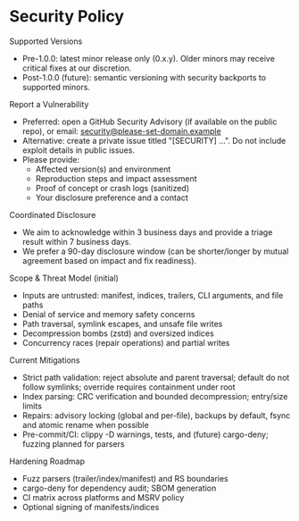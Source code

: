 # Security Policy

Supported Versions
- Pre-1.0.0: latest minor release only (0.x.y). Older minors may receive critical fixes at our discretion.
- Post-1.0.0 (future): semantic versioning with security backports to supported minors.

Report a Vulnerability
- Preferred: open a GitHub Security Advisory (if available on the public repo), or email: security@please-set-domain.example
- Alternative: create a private issue titled "[SECURITY] ...". Do not include exploit details in public issues.
- Please provide:
  - Affected version(s) and environment
  - Reproduction steps and impact assessment
  - Proof of concept or crash logs (sanitized)
  - Your disclosure preference and a contact

Coordinated Disclosure
- We aim to acknowledge within 3 business days and provide a triage result within 7 business days.
- We prefer a 90-day disclosure window (can be shorter/longer by mutual agreement based on impact and fix readiness).

Scope & Threat Model (initial)
- Inputs are untrusted: manifest, indices, trailers, CLI arguments, and file paths
- Denial of service and memory safety concerns
- Path traversal, symlink escapes, and unsafe file writes
- Decompression bombs (zstd) and oversized indices
- Concurrency races (repair operations) and partial writes

Current Mitigations
- Strict path validation: reject absolute and parent traversal; default do not follow symlinks; override requires containment under root
- Index parsing: CRC verification and bounded decompression; entry/size limits
- Repairs: advisory locking (global and per-file), backups by default, fsync and atomic rename when possible
- Pre-commit/CI: clippy -D warnings, tests, and (future) cargo-deny; fuzzing planned for parsers

Hardening Roadmap
- Fuzz parsers (trailer/index/manifest) and RS boundaries
- cargo-deny for dependency audit; SBOM generation
- CI matrix across platforms and MSRV policy
- Optional signing of manifests/indices

